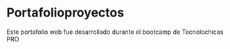 # Portafolioproyectos
Este portafolio web fue desarrollado durante el bootcamp de Tecnolochicas PRO
